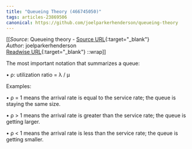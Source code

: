 ```yaml
---
title: "Queueing Theory (466745050)"
tags: articles-23869506
canonical: https://github.com/joelparkerhenderson/queueing-theory
---
```


[[_Source_: Queueing theory - [Source URL](https://github.com/joelparkerhenderson/queueing-theory){:target="_blank"}<br>
_Author_: joelparkerhenderson<br>
[Readwise URL](https://readwise.io/open/466745050){:target="_blank"}
::wrap]]

The most important notation that summarizes a queue:

•   ρ: utilization ratio = λ / μ

Examples:

•   ρ = 1 means the arrival rate is equal to the service rate; the queue is staying the same size.
    
•   ρ > 1 means the arrival rate is greater than the service rate; the queue is getting larger.
    
•   ρ < 1 means the arrival rate is less than the service rate; the queue is getting smaller.
